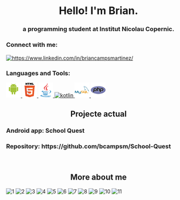 <h1 align="center">Hello! I'm Brian.</h1>
<h3 align="center">a programming student at Institut Nicolau Copernic.</h3>

<h3 align="left">Connect with me:</h3>
<p align="left">
<a href="https://linkedin.com/in/https://www.linkedin.com/in/briancampsmartinez/" target="blank"><img align="center" src="https://raw.githubusercontent.com/rahuldkjain/github-profile-readme-generator/master/src/images/icons/Social/linked-in-alt.svg" alt="https://www.linkedin.com/in/briancampsmartinez/" height="30" width="40" /></a>
</p>

<h3 align="left">Languages and Tools:</h3>
<p align="left"> <a href="https://developer.android.com" target="_blank" rel="noreferrer"> <img src="https://raw.githubusercontent.com/devicons/devicon/master/icons/android/android-original-wordmark.svg" alt="android" width="40" height="40"/> </a> <a href="https://www.w3.org/html/" target="_blank" rel="noreferrer"> <img src="https://raw.githubusercontent.com/devicons/devicon/master/icons/html5/html5-original-wordmark.svg" alt="html5" width="40" height="40"/> </a> <a href="https://www.java.com" target="_blank" rel="noreferrer"> <img src="https://raw.githubusercontent.com/devicons/devicon/master/icons/java/java-original.svg" alt="java" width="40" height="40"/> </a> <a href="https://kotlinlang.org" target="_blank" rel="noreferrer"> <img src="https://www.vectorlogo.zone/logos/kotlinlang/kotlinlang-icon.svg" alt="kotlin" width="40" height="40"/> </a> <a href="https://www.mysql.com/" target="_blank" rel="noreferrer"> <img src="https://raw.githubusercontent.com/devicons/devicon/master/icons/mysql/mysql-original-wordmark.svg" alt="mysql" width="40" height="40"/> </a> <a href="https://www.php.net" target="_blank" rel="noreferrer"> <img src="https://raw.githubusercontent.com/devicons/devicon/master/icons/php/php-original.svg" alt="php" width="40" height="40"/> </a> </p>


<h2 align="center">Projecte actual</h2>
<h3 align="left">Android app: School Quest</h3>
<h3 align="left">Repository: https://github.com/bcampsm/School-Quest</h3>
<br />

<h2 align="center">More about me</h2>


![1](https://user-images.githubusercontent.com/91496890/214123248-aeb28359-d57d-4135-b07b-f017ebf8cf00.png)
![2](https://user-images.githubusercontent.com/91496890/214123281-13792890-5b72-41f4-826d-d39b4c6872a8.png)
![3](https://user-images.githubusercontent.com/91496890/214123285-7fe5ba3b-b8b7-49bf-abf9-baf261db8ccd.png)
![4](https://user-images.githubusercontent.com/91496890/214123289-288863a7-60f4-479f-92dd-391916165f8e.png)
![5](https://user-images.githubusercontent.com/91496890/214123298-94f56c7a-1cf5-4d45-bcc2-1001bc9e6ea0.png)
![6](https://user-images.githubusercontent.com/91496890/214123304-b4918cee-93e8-4237-9283-41289a988132.png)
![7](https://user-images.githubusercontent.com/91496890/214123309-0b61452c-54a1-41b6-8291-66dfa00b6750.png)
![8](https://user-images.githubusercontent.com/91496890/214123314-78fbfb1b-6c8e-48f3-b8d8-a6759504bedd.png)
![9](https://user-images.githubusercontent.com/91496890/214123317-7246e836-8ac2-4a85-b2ff-9445c172f64f.png)
![10](https://user-images.githubusercontent.com/91496890/214123332-6793875d-27d8-4f42-9802-926f4d22500b.png)
![11](https://user-images.githubusercontent.com/91496890/214123336-4e8b0c05-0ae9-424e-9644-904afe71abf0.png)
